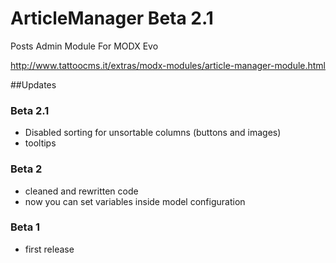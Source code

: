 # ArticleManager Beta 2.1
Posts Admin Module For MODX Evo

http://www.tattoocms.it/extras/modx-modules/article-manager-module.html

##Updates

### Beta 2.1
* Disabled sorting for unsortable columns (buttons and images)
* tooltips

### Beta 2
* cleaned and rewritten code
* now you can set variables inside model configuration

### Beta 1
* first release
